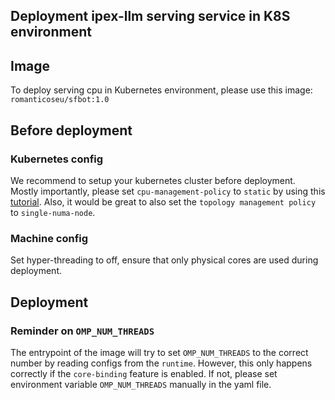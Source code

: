 ## Deployment ipex-llm serving service in K8S environment

## Image

To deploy serving cpu in Kubernetes environment, please use this image: `romanticoseu/sfbot:1.0`

## Before deployment

### Kubernetes config

We recommend to setup your kubernetes cluster before deployment.  Mostly importantly, please set `cpu-management-policy` to `static` by using this [tutorial](https://kubernetes.io/docs/tasks/administer-cluster/cpu-management-policies/).  Also, it would be great to also set the `topology management policy` to `single-numa-node`.

### Machine config

Set hyper-threading to off, ensure that only physical cores are used during deployment.

## Deployment

### Reminder on `OMP_NUM_THREADS`

The entrypoint of the image will try to set `OMP_NUM_THREADS` to the correct number by reading configs from the `runtime`.  However, this only happens correctly if the `core-binding` feature is enabled.  If not, please set environment variable `OMP_NUM_THREADS` manually in the yaml file.

